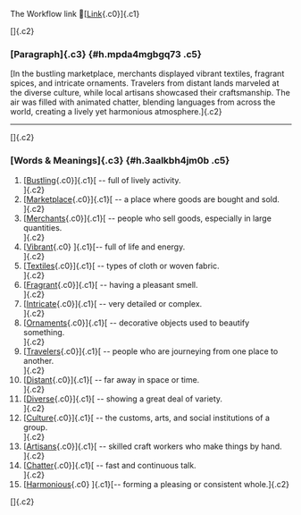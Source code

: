 The Workflow link
👏[[Link](https://www.google.com/url?q=http://www.google.com&sa=D&source=editors&ust=1758995033045792&usg=AOvVaw3xawMVRPsfRsTDnlPtLyqI){.c0}]{.c1}

[]{.c2}

### [Paragraph]{.c3} {#h.mpda4mgbgq73 .c5}

[In the bustling marketplace, merchants displayed vibrant textiles,
fragrant spices, and intricate ornaments. Travelers from distant lands
marveled at the diverse culture, while local artisans showcased their
craftsmanship. The air was filled with animated chatter, blending
languages from across the world, creating a lively yet harmonious
atmosphere.]{.c2}

------------------------------------------------------------------------

[]{.c2}

### [Words & Meanings]{.c3} {#h.3aalkbh4jm0b .c5}

1.  [[Bustling](https://www.google.com/url?q=http://www.google.com&sa=D&source=editors&ust=1758995033046938&usg=AOvVaw3cS7MHbuBeZqcKZSzT_1Ui){.c0}]{.c1}[ --
    full of lively activity.\
    ]{.c2}
2.  [[Marketplace](https://www.google.com/url?q=http://www.google.com&sa=D&source=editors&ust=1758995033047123&usg=AOvVaw3wxpuVyhnMnPtxvsrKSf4x){.c0}]{.c1}[ --
    a place where goods are bought and sold.\
    ]{.c2}
3.  [[Merchants](https://www.google.com/url?q=http://www.google.com&sa=D&source=editors&ust=1758995033047287&usg=AOvVaw20dhKlNp8_hkKYwSf3rFnU){.c0}]{.c1}[ --
    people who sell goods, especially in large quantities.\
    ]{.c2}
4.  [[Vibrant](https://www.google.com/url?q=http://www.google.com&sa=D&source=editors&ust=1758995033047506&usg=AOvVaw1BGonNd_4J930seT802URw){.c0}
    ]{.c1}[-- full of life and energy.\
    ]{.c2}
5.  [[Textiles](https://www.google.com/url?q=http://www.google.com&sa=D&source=editors&ust=1758995033047677&usg=AOvVaw1vV6595EkfPW38L08Ds-Yo){.c0}]{.c1}[ --
    types of cloth or woven fabric.\
    ]{.c2}
6.  [[Fragrant](https://www.google.com/url?q=http://www.google.com&sa=D&source=editors&ust=1758995033047839&usg=AOvVaw2eh4BqoPnfQehqy-mRyXrB){.c0}]{.c1}[ --
    having a pleasant smell.\
    ]{.c2}
7.  [[Intricate](https://www.google.com/url?q=http://www.google.com&sa=D&source=editors&ust=1758995033047978&usg=AOvVaw3cB-XbPwqMd-N-HIvaF3m8){.c0}]{.c1}[ --
    very detailed or complex.\
    ]{.c2}
8.  [[Ornaments](https://www.google.com/url?q=http://www.google.com&sa=D&source=editors&ust=1758995033048114&usg=AOvVaw36Q-f7NybJm0QHe0Hby6cH){.c0}]{.c1}[ --
    decorative objects used to beautify something.\
    ]{.c2}
9.  [[Travelers](https://www.google.com/url?q=http://www.google.com&sa=D&source=editors&ust=1758995033048275&usg=AOvVaw1eWTOB3CQS0K-J482H-x2c){.c0}]{.c1}[ --
    people who are journeying from one place to another.\
    ]{.c2}
10. [[Distant](https://www.google.com/url?q=http://www.google.com&sa=D&source=editors&ust=1758995033048446&usg=AOvVaw2VmWBftXoRX9cikP9JFImJ){.c0}]{.c1}[ --
    far away in space or time.\
    ]{.c2}
11. [[Diverse](https://www.google.com/url?q=http://www.google.com&sa=D&source=editors&ust=1758995033048581&usg=AOvVaw2UowWRZJHi92q5Mki-Dq_U){.c0}]{.c1}[ --
    showing a great deal of variety.\
    ]{.c2}
12. [[Culture](https://www.google.com/url?q=http://www.google.com&sa=D&source=editors&ust=1758995033048722&usg=AOvVaw3hS7Y7CMaFwYXoXAkQ6-60){.c0}]{.c1}[ --
    the customs, arts, and social institutions of a group.\
    ]{.c2}
13. [[Artisans](https://www.google.com/url?q=http://www.google.com&sa=D&source=editors&ust=1758995033048932&usg=AOvVaw1QNVaas07ypYZnTcXh3KvO){.c0}]{.c1}[ --
    skilled craft workers who make things by hand.\
    ]{.c2}
14. [[Chatter](https://www.google.com/url?q=http://www.google.com&sa=D&source=editors&ust=1758995033049099&usg=AOvVaw2nUX_YyCB9ACARBwXc5N_p){.c0}]{.c1}[ --
    fast and continuous talk.\
    ]{.c2}
15. [[Harmonious](https://www.google.com/url?q=http://www.google.com&sa=D&source=editors&ust=1758995033049249&usg=AOvVaw3v3A9MkeNHD48eIQoQ1f4h){.c0}
    ]{.c1}[-- forming a pleasing or consistent whole.]{.c2}

[]{.c2}
